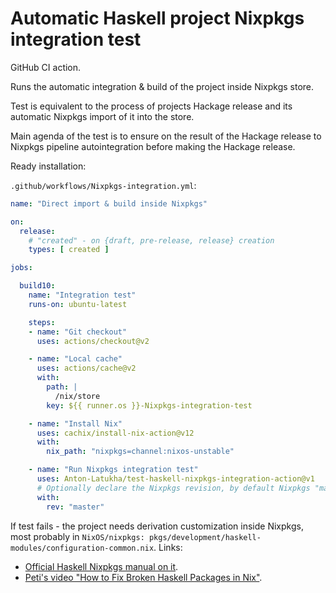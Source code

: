 # Automatic Haskell project Nixpkgs integration test

GitHub CI action.

Runs the automatic integration & build of the project inside Nixpkgs store.

Test is equivalent to the process of projects Hackage release and its automatic Nixpkgs import of it into the store.

Main agenda of the test is to ensure on the result of the Hackage release to Nixpkgs pipeline autointegration before making the Hackage release.

Ready installation:

`.github/workflows/Nixpkgs-integration.yml`:
```yaml
name: "Direct import & build inside Nixpkgs"

on:
  release:
    # "created" - on {draft, pre-release, release} creation
    types: [ created ]

jobs:

  build10:
    name: "Integration test"
    runs-on: ubuntu-latest

    steps:
    - name: "Git checkout"
      uses: actions/checkout@v2

    - name: "Local cache"
      uses: actions/cache@v2
      with:
        path: |
          /nix/store
        key: ${{ runner.os }}-Nixpkgs-integration-test

    - name: "Install Nix"
      uses: cachix/install-nix-action@v12
      with:
        nix_path: "nixpkgs=channel:nixos-unstable"

    - name: "Run Nixpkgs integration test"
      uses: Anton-Latukha/test-haskell-nixpkgs-integration-action@v1
      # Optionally declare the Nixpkgs revision, by default Nixpkgs "master" is used to run the integration.
      with:
        rev: "master"
```

If test fails - the project needs derivation customization inside Nixpkgs, most probably in `NixOS/nixpkgs: pkgs/development/haskell-modules/configuration-common.nix`.
Links:
  - [Official Haskell Nixpkgs manual on it](https://haskell4nix.readthedocs.io/nixpkgs-developers-guide.html#fixing-broken-haskell-packages).
  - [Peti's video "How to Fix Broken Haskell Packages in Nix"](https://www.youtube.com/watch?v=KLhkAEk8I20).
